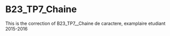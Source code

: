# B23_TP7_Chaine
This is the correction of B23_TP7__Chaine de caractere, examplaire etudiant 2015-2016
